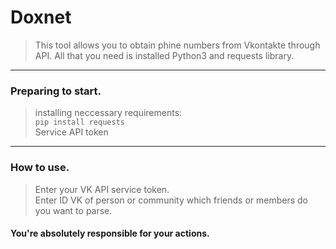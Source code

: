 # Doxnet

> This tool allows you to obtain phine numbers from Vkontakte through API. All that you need is installed Python3 and requests 
library.

---

### Preparing to start.
> installing neccessary requirements:           
`pip install requests`         
Service API token
---

### How to use.
> Enter your VK API service token.          
> Enter ID VK of person or community which friends or members do you want to parse.

#### You're absolutely responsible for your actions. 






   
